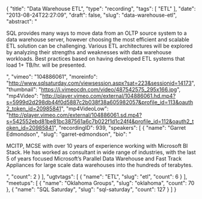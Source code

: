 {
  "title": "Data Warehouse ETL",
  "type": "recording",
  "tags": [
    "ETL"
  ],
  "date": "2013-08-24T22:27:09",
  "draft": false,
  "slug": "data-warehouse-etl",
  "abstract": "<p>SQL provides many ways to move data from an OLTP source system to a data warehouse server, however choosing the most efficient and scalable ETL solution can be challenging. Various ETL architectures will be explored by analyzing their strengths and weaknesses with data warehouse workloads. Best practices based on having developed ETL systems that load 1+ TB/hr. will be presented. </p>",
  "vimeo": "104886061",
  "moreinfo": "http://www.sqlsaturday.com/viewsession.aspx?sat=223&sessionid=14173",
  "thumbnail": "https://i.vimeocdn.com/video/487542575_295x166.jpg",
  "mp4Video": "http://player.vimeo.com/external/104886061.hd.mp4?s=5999d2d298db44f0d5887c2b038f38a605982057&profile_id=113&oauth2_token_id=20985841",
  "mp4VideoLow": "http://player.vimeo.com/external/104886061.sd.mp4?s=542552ebd81be81bc387561a6c7b022f1d1c24f4&profile_id=112&oauth2_token_id=20985841",
  "recordingID": 939,
  "speakers": [
    {
      "name": "Garret Edmondson",
      "slug": "garret-edmondson",
      "bio": "<p>MCITP, MCSE with over 10 years of experience working with Microsoft BI Stack. He has worked as consultant in wide range of industries, with the last 5 of years focused Microsoft’s Parallel Data Warehouse and Fast Track Appliances for large scale data warehouses into the hundreds of terabytes. </p>",
      "count": 2
    }
  ],
  "ugtvtags": [
    {
      "name": "ETL",
      "slug": "etl",
      "count": 6
    }
  ],
  "meetups": [
    {
      "name": "Oklahoma Groups",
      "slug": "oklahoma",
      "count": 70
    },
    {
      "name": "SQL Saturday",
      "slug": "sql-saturday",
      "count": 127
    }
  ]
}